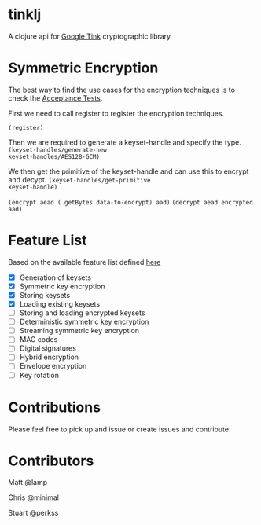 # tinklj
A clojure api for [Google Tink](https://github.com/google/tink) cryptographic library

# Symmetric Encryption

The best way to find the use cases for the encryption techniques is to check the [Acceptance Tests](https://github.com/perkss/tinklj/blob/master/test/tinklj/acceptance/symmetric_key_encryption_test.clj).

First we need to call register to register the encryption techniques.

<code>(register)</code>

Then we are required to generate a keyset-handle and specify the type.
<code>(keyset-handles/generate-new keyset-handles/AES128-GCM)</code>

We then get the primitive of the keyset-handle and can use this to encrypt and decypt.
<code>(keyset-handles/get-primitive keyset-handle)</code>

<code>(encrypt aead (.getBytes data-to-encrypt) aad)</code>
<code>(decrypt aead encrypted aad)</code>

# Feature List
Based on the available feature list defined [here](https://github.com/google/tink/blob/master/docs/JAVA-HOWTO.md)
- [x] Generation of keysets
- [x] Symmetric key encryption
- [x] Storing keysets
- [x] Loading existing keysets
- [ ] Storing and loading encrypted keysets
- [ ] Deterministic symmetric key encryption
- [ ] Streaming symmetric key encryption
- [ ] MAC codes
- [ ] Digital signatures
- [ ] Hybrid encryption
- [ ] Envelope encryption
- [ ] Key rotation

# Contributions

Please feel free to pick up and issue or create issues and contribute.

# Contributors

Matt @lamp

Chris @minimal

Stuart @perkss
